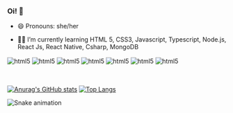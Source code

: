 ### Oi!  👋

- 😄 Pronouns: she/her







            
          
          
          
- 👩‍🎓 I’m currently learning HTML 5, CSS3, Javascript, Typescript, Node.js, React Js, React Native, Csharp, MongoDB
<div style="display:inline_block">
 <img align="center" alt="html5" src="https://img.shields.io/badge/HTML5-E34F26?style=for-the-badge&logo=html5&logoColor=white"/>
 <img align="center" alt="html5" src="https://img.shields.io/badge/JavaScript-F7DF1E?style=for-the-badge&logo=javascript&logoColor=black"/>  
 <img align="center" alt="html5" src="https://img.shields.io/badge/TypeScript-007ACC?style=for-the-badge&logo=typescript&logoColor=white"/>
 <img align="center" alt="html5" src="https://img.shields.io/badge/Node.js-43853D?style=for-the-badge&logo=node.js&logoColor=white"/>
 <img align="center" alt="html5" src="https://img.shields.io/badge/React_Native-20232A?style=for-the-badge&logo=react&logoColor=61DAFB"/>
 <img align="center" alt="html5" src="https://img.shields.io/badge/C%23-239120?style=for-the-badge&logo=c-sharp&logoColor=white"/>
 <img align="center" alt="html5" src="https://img.shields.io/badge/MongoDB-4EA94B?style=for-the-badge&logo=mongodb&logoColor=white"/>
</div><br><br>

          


<i class="devicon-devicon-plain"></i>
[![Anurag's GitHub stats](https://github-readme-stats.vercel.app/api?username=camila-pang&show_icons=true&theme=gruvbox)](https://github.com/camila-pang/github-readme-stats) [![Top Langs](https://github-readme-stats.vercel.app/api/top-langs/?username=camila-pang&layout=compact&theme=gruvbox)](https://github.com/anuraghazra/github-readme-stats)

![Snake animation](https://github.com/camila-pang/camila-pang/blob/output/github-contribution-grid-snake.svg)



